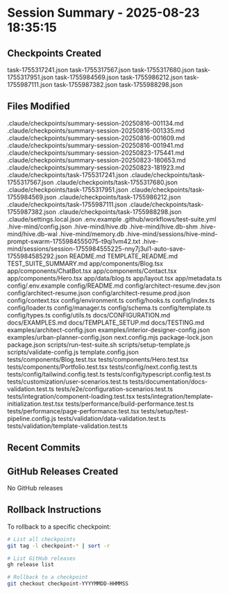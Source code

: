 # Session Summary - 2025-08-23 18:35:15

## Checkpoints Created
task-1755317241.json
task-1755317567.json
task-1755317680.json
task-1755317951.json
task-1755984569.json
task-1755986212.json
task-1755987111.json
task-1755987382.json
task-1755988298.json

## Files Modified
.claude/checkpoints/summary-session-20250816-001134.md
.claude/checkpoints/summary-session-20250816-001335.md
.claude/checkpoints/summary-session-20250816-001609.md
.claude/checkpoints/summary-session-20250816-001941.md
.claude/checkpoints/summary-session-20250823-175441.md
.claude/checkpoints/summary-session-20250823-180653.md
.claude/checkpoints/summary-session-20250823-181923.md
.claude/checkpoints/task-1755317241.json
.claude/checkpoints/task-1755317567.json
.claude/checkpoints/task-1755317680.json
.claude/checkpoints/task-1755317951.json
.claude/checkpoints/task-1755984569.json
.claude/checkpoints/task-1755986212.json
.claude/checkpoints/task-1755987111.json
.claude/checkpoints/task-1755987382.json
.claude/checkpoints/task-1755988298.json
.claude/settings.local.json
.env.example
.github/workflows/test-suite.yml
.hive-mind/config.json
.hive-mind/hive.db
.hive-mind/hive.db-shm
.hive-mind/hive.db-wal
.hive-mind/memory.db
.hive-mind/sessions/hive-mind-prompt-swarm-1755984555075-t9qi1vm42.txt
.hive-mind/sessions/session-1755984555225-nny7j3ul1-auto-save-1755984585292.json
README.md
TEMPLATE_README.md
TEST_SUITE_SUMMARY.md
app/components/Blog.tsx
app/components/ChatBot.tsx
app/components/Contact.tsx
app/components/Hero.tsx
app/data/blog.ts
app/layout.tsx
app/metadata.ts
config/.env.example
config/README.md
config/architect-resume.dev.json
config/architect-resume.json
config/architect-resume.prod.json
config/context.tsx
config/environment.ts
config/hooks.ts
config/index.ts
config/loader.ts
config/manager.ts
config/schema.ts
config/template.ts
config/types.ts
config/utils.ts
docs/CONFIGURATION.md
docs/EXAMPLES.md
docs/TEMPLATE_SETUP.md
docs/TESTING.md
examples/architect-config.json
examples/interior-designer-config.json
examples/urban-planner-config.json
next.config.mjs
package-lock.json
package.json
scripts/run-test-suite.sh
scripts/setup-template.js
scripts/validate-config.js
template.config.json
tests/components/Blog.test.tsx
tests/components/Hero.test.tsx
tests/components/Portfolio.test.tsx
tests/config/next.config.test.ts
tests/config/tailwind.config.test.ts
tests/config/typescript.config.test.ts
tests/customization/user-scenarios.test.ts
tests/documentation/docs-validation.test.ts
tests/e2e/configuration-scenarios.test.ts
tests/integration/component-loading.test.tsx
tests/integration/template-initialization.test.tsx
tests/performance/build-performance.test.ts
tests/performance/page-performance.test.tsx
tests/setup/test-pipeline.config.js
tests/validation/data-validation.test.ts
tests/validation/template-validation.test.ts

## Recent Commits


## GitHub Releases Created
No GitHub releases

## Rollback Instructions
To rollback to a specific checkpoint:
```bash
# List all checkpoints
git tag -l checkpoint-* | sort -r

# List GitHub releases
gh release list

# Rollback to a checkpoint
git checkout checkpoint-YYYYMMDD-HHMMSS
```
